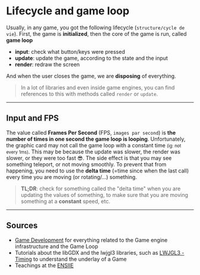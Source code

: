 # Lifecycle and game loop

Usually, in any game, you got the following lifecycle (`structure/cycle de vie`). First, the game is **initialized**, then the core of the game is run, called **game loop**

* **input**: check what button/keys were pressed
* **update**: update the game, according to the state and the input
* **render**: redraw the screen

And when the user closes the game, we are **disposing** of everything.

> In a lot of libraries and even inside game engines, you can find references to this with methods called `render` or `update`.

 <hr class="sl">

## Input and FPS

The value called **Frames Per Second** (FPS, `images par second`) is **the number of times in one second the game loop is looping**. Unfortunately, the graphic card may not call the game loop with a constant time <small>(ig: not every 1ms)</small>. This may be because the update was slower, the render was slower, or they were too fast 😎. The side effect is that you may see something teleport, or not moving smoothly. To prevent that from happening, you need to use the **delta time** (=time since when the last call) every time you are moving (or rotating/...) something.

> **TL;DR**: check for something called the "delta time" when you are updating the values of something, to make sure that you are moving something at a **constant** speed, etc.

<hr class="sl">

## Sources

* [Game Development](https://gamedevelopment.tutsplus.com/) for everything related to the Game engine infrastructure and the Game Loop
* Tutorials about the libGDX and the lwjgl3 libraries, such as [LWJGL3 - Timing](https://github.com/SilverTiger/lwjgl3-tutorial/wiki/Timing) to understand the underlay of a Game
* Teachings at the [ENSIIE](https://www.ensiie.fr/)
